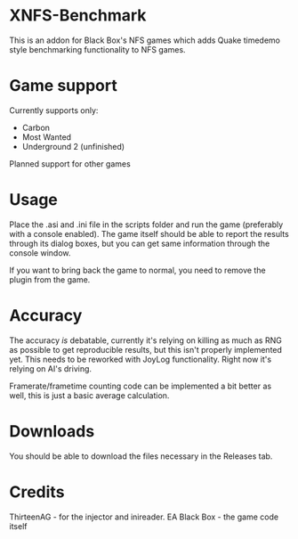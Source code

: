 # XNFS-Benchmark
This is an addon for Black Box's NFS games which adds Quake timedemo style benchmarking functionality to NFS games.

# Game support
Currently supports only:
- Carbon
- Most Wanted
- Underground 2 (unfinished)

Planned support for other games

# Usage
Place the .asi and .ini file in the scripts folder and run the game (preferably with a console enabled).
The game itself should be able to report the results through its dialog boxes, but you can get same information through the console window.

If you want to bring back the game to normal, you need to remove the plugin from the game.

# Accuracy
The accuracy *is* debatable, currently it's relying on killing as much as RNG as possible to get reproducible results, but this isn't properly implemented yet.
This needs to be reworked with JoyLog functionality. Right now it's relying on AI's driving.

Framerate/frametime counting code can be implemented a bit better as well, this is just a basic average calculation.

# Downloads
You should be able to download the files necessary in the Releases tab.

# Credits
ThirteenAG - for the injector and inireader.
EA Black Box - the game code itself
